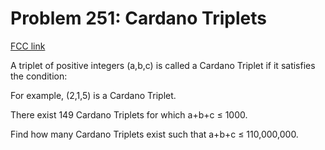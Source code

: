 # Problem 251: Cardano Triplets

[FCC link](https://www.freecodecamp.org/learn/coding-interview-prep/project-euler/problem-251-cardano-triplets)

A triplet of positive integers (a,b,c) is called a Cardano Triplet if it
satisfies the condition:

For example, (2,1,5) is a Cardano Triplet.

There exist 149 Cardano Triplets for which a+b+c ≤ 1000.

Find how many Cardano Triplets exist such that a+b+c ≤ 110,000,000.
